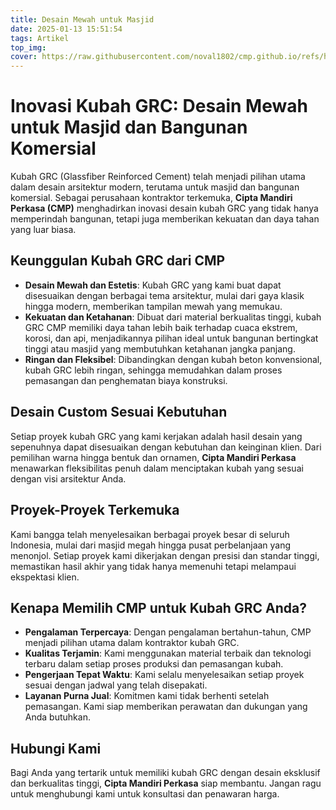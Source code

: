 ```yaml
---
title: Desain Mewah untuk Masjid
date: 2025-01-13 15:51:54
tags: Artikel
top_img:
cover: https://raw.githubusercontent.com/noval1802/cmp.github.io/refs/heads/main/asset/IMG_8972.jpg
---
```


# **Inovasi Kubah GRC: Desain Mewah untuk Masjid dan Bangunan Komersial**  

Kubah GRC (Glassfiber Reinforced Cement) telah menjadi pilihan utama dalam desain arsitektur modern, terutama untuk masjid dan bangunan komersial. Sebagai perusahaan kontraktor terkemuka, **Cipta Mandiri Perkasa (CMP)** menghadirkan inovasi desain kubah GRC yang tidak hanya memperindah bangunan, tetapi juga memberikan kekuatan dan daya tahan yang luar biasa.

## **Keunggulan Kubah GRC dari CMP**  
- **Desain Mewah dan Estetis**: Kubah GRC yang kami buat dapat disesuaikan dengan berbagai tema arsitektur, mulai dari gaya klasik hingga modern, memberikan tampilan mewah yang memukau.
- **Kekuatan dan Ketahanan**: Dibuat dari material berkualitas tinggi, kubah GRC CMP memiliki daya tahan lebih baik terhadap cuaca ekstrem, korosi, dan api, menjadikannya pilihan ideal untuk bangunan bertingkat tinggi atau masjid yang membutuhkan ketahanan jangka panjang.
- **Ringan dan Fleksibel**: Dibandingkan dengan kubah beton konvensional, kubah GRC lebih ringan, sehingga memudahkan dalam proses pemasangan dan penghematan biaya konstruksi.

## **Desain Custom Sesuai Kebutuhan**  
Setiap proyek kubah GRC yang kami kerjakan adalah hasil desain yang sepenuhnya dapat disesuaikan dengan kebutuhan dan keinginan klien. Dari pemilihan warna hingga bentuk dan ornamen, **Cipta Mandiri Perkasa** menawarkan fleksibilitas penuh dalam menciptakan kubah yang sesuai dengan visi arsitektur Anda.

## **Proyek-Proyek Terkemuka**  
Kami bangga telah menyelesaikan berbagai proyek besar di seluruh Indonesia, mulai dari masjid megah hingga pusat perbelanjaan yang menonjol. Setiap proyek kami dikerjakan dengan presisi dan standar tinggi, memastikan hasil akhir yang tidak hanya memenuhi tetapi melampaui ekspektasi klien.

## **Kenapa Memilih CMP untuk Kubah GRC Anda?**  
- **Pengalaman Terpercaya**: Dengan pengalaman bertahun-tahun, CMP menjadi pilihan utama dalam kontraktor kubah GRC.
- **Kualitas Terjamin**: Kami menggunakan material terbaik dan teknologi terbaru dalam setiap proses produksi dan pemasangan kubah.
- **Pengerjaan Tepat Waktu**: Kami selalu menyelesaikan setiap proyek sesuai dengan jadwal yang telah disepakati.
- **Layanan Purna Jual**: Komitmen kami tidak berhenti setelah pemasangan. Kami siap memberikan perawatan dan dukungan yang Anda butuhkan.

## **Hubungi Kami**  
Bagi Anda yang tertarik untuk memiliki kubah GRC dengan desain eksklusif dan berkualitas tinggi, **Cipta Mandiri Perkasa** siap membantu. Jangan ragu untuk menghubungi kami untuk konsultasi dan penawaran harga.
